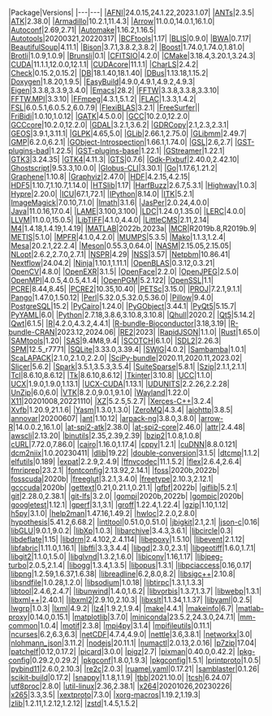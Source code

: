 |Package|Versions|
    |---|---|
|[AFNI](https://afni.nimh.nih.gov/)|24.0.15,24.1.22,2023.1.07|
|[ANTs](https://stnava.github.io/ANTs/)|2.3.5|
|[ATK](https://developer.gnome.org/atk/)|2.38.0|
|[Armadillo](https://arma.sourceforge.net/)|10.2.1,11.4.3|
|[Arrow](https://arrow.apache.org)|11.0.0,14.0.1,16.1.0|
|[Autoconf](https://www.gnu.org/software/autoconf/)|2.69,2.71|
|[Automake](https://www.gnu.org/software/automake/automake.html)|1.16.2,1.16.5|
|[Autotools](https://autotools.io)|20200321,20220317|
|[BCFtools](https://www.htslib.org/)|1.17|
|[BLIS](https://github.com/flame/blis/)|0.9.0|
|[BWA](http://bio-bwa.sourceforge.net/)|0.7.17|
|[BeautifulSoup](https://www.crummy.com/software/BeautifulSoup)|4.11.1|
|[Bison](https://www.gnu.org/software/bison)|3.7.1,3.8.2,3.8.2|
|[Boost](https://www.boost.org/)|1.74.0,1.74.0,1.81.0|
|[Brotli](https://github.com/google/brotli)|1.0.9,1.0.9|
|[Brunsli](https://github.com/google/brunsli/)|0.1|
|[CFITSIO](https://heasarc.gsfc.nasa.gov/fitsio/)|4.2.0|
|[CMake](https://www.cmake.org)|3.18.4,3.20.1,3.24.3|
|[CUDA](https://developer.nvidia.com/cuda-toolkit)|11.1.1,12.0.0,12.1.1|
|[CUDAcore](https://developer.nvidia.com/cuda-toolkit)|11.1.1|
|[CharLS](https://github.com/team-charls/charls)|2.4.2|
|[Check](https://libcheck.github.io/check/)|0.15.2,0.15.2|
|[DB](https://www.oracle.com/technetwork/products/berkeleydb)|18.1.40,18.1.40|
|[DBus](https://dbus.freedesktop.org/)|1.13.18,1.15.2|
|[Doxygen](https://www.doxygen.org)|1.8.20,1.9.5|
|[EasyBuild](https://easybuilders.github.io/easybuild)|4.9.0,4.9.1,4.9.2,4.9.3|
|[Eigen](https://eigen.tuxfamily.org)|3.3.8,3.3.9,3.4.0|
|[Emacs](https://www.gnu.org/software/emacs/)|28.2|
|[FFTW](https://www.fftw.org)|3.3.8,3.3.8,3.3.10|
|[FFTW.MPI](https://www.fftw.org)|3.3.10|
|[FFmpeg](https://www.ffmpeg.org/)|4.3.1,5.1.2|
|[FLAC](https://xiph.org/flac/)|1.3.3,1.4.2|
|[FSL](https://www.fmrib.ox.ac.uk/fsl/)|6.0.5.1,6.0.5.2,6.0.7.9|
|[FlexiBLAS](https://gitlab.mpi-magdeburg.mpg.de/software/flexiblas-release)|3.2.1|
|[FreeSurfer](https://surfer.nmr.mgh.harvard.edu/)||
|[FriBidi](https://github.com/fribidi/fribidi)|1.0.10,1.0.12|
|[GATK](https://www.broadinstitute.org/gatk/)|4.5.0.0|
|[GCC](https://gcc.gnu.org/)|10.2.0,12.2.0|
|[GCCcore](https://gcc.gnu.org/)|10.2.0,12.2.0|
|[GDAL](https://www.gdal.org)|3.2.1,3.6.2|
|[GDRCopy](https://github.com/NVIDIA/gdrcopy)|2.1,2.3,2.3.1|
|[GEOS](https://trac.osgeo.org/geos)|3.9.1,3.11.1|
|[GLPK](https://www.gnu.org/software/glpk/)|4.65,5.0|
|[GLib](https://www.gtk.org/)|2.66.1,2.75.0|
|[GLibmm](https://www.gtk.org/)|2.49.7|
|[GMP](https://gmplib.org/)|6.2.0,6.2.1|
|[GObject-Introspection](https://gi.readthedocs.io/en/latest/)|1.66.1,1.74.0|
|[GSL](https://www.gnu.org/software/gsl/)|2.6,2.7|
|[GST-plugins-bad](https://gstreamer.freedesktop.org/)|1.22.5|
|[GST-plugins-base](https://gstreamer.freedesktop.org/)|1.22.1|
|[GStreamer](https://gstreamer.freedesktop.org/)|1.22.1|
|[GTK3](https://developer.gnome.org/gtk3/stable/)|3.24.35|
|[GTK4](https://docs.gtk.org/gtk4/)|4.11.3|
|[GTS](http://gts.sourceforge.net/)|0.7.6|
|[Gdk-Pixbuf](https://docs.gtk.org/gdk-pixbuf/)|2.40.0,2.42.10|
|[Ghostscript](https://ghostscript.com)|9.53.3,10.0.0|
|[Globus-CLI](https://docs.globus.org/cli/)|3.30.1|
|[Go](https://www.golang.org)|1.17.6,1.21.2|
|[Graphene](https://ebassi.github.io/graphene/)|1.10.8|
|[Graphviz](https://www.graphviz.org/)|2.47.0|
|[HDF](https://www.hdfgroup.org/products/hdf4/)|4.2.15,4.2.15|
|[HDF5](https://portal.hdfgroup.org/display/support)|1.10.7,1.10.7,1.14.0|
|[HTSlib](https://www.htslib.org/)|1.17|
|[HarfBuzz](https://www.freedesktop.org/wiki/Software/HarfBuzz)|2.6.7,5.3.1|
|[Highway](https://github.com/google/highway)|1.0.3|
|[Hypre](https://computation.llnl.gov/projects/hypre-scalable-linear-solvers-multigrid-methods)|2.20.0|
|[ICU](https://icu.unicode.org)|67.1,72.1|
|[IPython](https://ipython.org/index.html)|8.14.0|
|[ITK](https://itk.org)|5.2.1|
|[ImageMagick](https://www.imagemagick.org/)|7.0.10,7.1.0|
|[Imath](https://imath.readthedocs.io/en/latest/)|3.1.6|
|[JasPer](https://www.ece.uvic.ca/~frodo/jasper/)|2.0.24,4.0.0|
|[Java](http://openjdk.java.net)|11.0.16,17.0.4|
|[LAME](http://lame.sourceforge.net/)|3.100,3.100|
|[LDC](https://wiki.dlang.org/LDC)|1.24.0,1.35.0|
|[LERC](https://github.com/Esri/lerc)|4.0.0|
|[LLVM](https://llvm.org/)|11.0.0,15.0.5|
|[LibTIFF](https://libtiff.gitlab.io/libtiff/)|4.1.0,4.4.0|
|[LittleCMS](https://www.littlecms.com/)|2.11,2.14|
|[M4](https://www.gnu.org/software/m4/m4.html)|1.4.18,1.4.19,1.4.19|
|[MATLAB](http://www.mathworks.com/products/matlab)|2022b,2023a|
|[MCR](https://www.mathworks.com/products/compiler/mcr/)|R2019b.8,R2019b.9|
|[METIS](http://glaros.dtc.umn.edu/gkhome/metis/metis/overview)|5.1.0|
|[MPFR](https://www.mpfr.org)|4.1.0,4.2.0|
|[MUMPS](https://graal.ens-lyon.fr/MUMPS/)|5.3.5|
|[Mako](https://www.makotemplates.org)|1.1.3,1.2.4|
|[Mesa](https://www.mesa3d.org/)|20.2.1,22.2.4|
|[Meson](https://mesonbuild.com)|0.55.3,0.64.0|
|[NASM](https://www.nasm.us/)|2.15.05,2.15.05|
|[NLopt](http://ab-initio.mit.edu/wiki/index.php/NLopt)|2.6.2,2.7.0,2.7.1|
|[NSPR](https://developer.mozilla.org/en-US/docs/Mozilla/Projects/NSPR)|4.29|
|[NSS](https://developer.mozilla.org/en-US/docs/Mozilla/Projects/NSS)|3.57|
|[Netpbm](https://sourceforge.net/projects/netpbm)|10.86.41|
|[Nextflow](https://www.nextflow.io/)|24.04.2|
|[Ninja](https://ninja-build.org/)|1.10.1,1.11.1|
|[OpenBLAS](http://www.openblas.net/)|0.3.12,0.3.21|
|[OpenCV](https://opencv.org/)|4.8.0|
|[OpenEXR](https://www.openexr.com/)|3.1.5|
|[OpenFace](https://github.com/TadasBaltrusaitis/OpenFace)|2.2.0|
|[OpenJPEG](https://www.openjpeg.org/)|2.5.0|
|[OpenMPI](https://www.open-mpi.org/)|4.0.5,4.0.5,4.1.4|
|[OpenPGM](https://code.google.com/p/openpgm/)|5.2.122|
|[OpenSSL](https://www.openssl.org/)|1.1|
|[PCRE](https://www.pcre.org/)|8.44,8.45|
|[PCRE2](https://www.pcre.org/)|10.35,10.40|
|[PETSc](https://www.mcs.anl.gov/petsc)|3.15.0|
|[PROJ](https://proj.org)|7.2.1,9.1.1|
|[Pango](https://www.pango.org/)|1.47.0,1.50.12|
|[Perl](https://www.perl.org/)|5.32.0,5.32.0,5.36.0|
|[Pillow](https://pillow.readthedocs.org/)|9.4.0|
|[PostgreSQL](https://www.postgresql.org/)|15.2|
|[PyCairo](https://pycairo.readthedocs.io/)|1.24.0|
|[PyGObject](https://pygobject.readthedocs.io/)|3.44.1|
|[PyQt5](https://www.riverbankcomputing.com/software/pyqt)|5.15.7|
|[PyYAML](https://github.com/yaml/pyyaml)|6.0|
|[Python](https://python.org/)|2.7.18,3.8.6,3.10.8,3.10.8|
|[Qhull](http://www.qhull.org)|2020.2|
|[Qt5](https://qt.io/)|5.14.2|
|[Qwt](https://qwt.sourceforge.io/)|6.1.5|
|[R](https://www.r-project.org/)|4.2.0,4.3.2,4.4.1|
|[R-bundle-Bioconductor](https://bioconductor.org)|3.18,3.19|
|[R-bundle-CRAN](https://www.r-project.org/)|2023.12,2024.06|
|[RE2](https://github.com/google/re2)|2023|
|[RapidJSON](https://rapidjson.org)|1.1.0|
|[Rust](https://www.rust-lang.org)|1.65.0|
|[SAMtools](https://www.htslib.org/)|1.20|
|[SAS](https://www.sas.com)|9.4M8,9.4|
|[SCOTCH](https://gforge.inria.fr/projects/scotch/)|6.1.0|
|[SDL2](https://www.libsdl.org/)|2.26.3|
|[SPM](https://www.fil.ion.ucl.ac.uk/spm)|12.5_r7771|
|[SQLite](https://www.sqlite.org/)|3.33.0,3.39.4|
|[SWIG](http://www.swig.org/)|4.0.2|
|[Sambamba](https://lomereiter.github.io/sambamba/)|1.0.1|
|[ScaLAPACK](https://www.netlib.org/scalapack/)|2.1.0,2.1.0,2.2.0|
|[SciPy-bundle](https://python.org/)|2020.11,2020.11,2023.02|
|[Slicer](https://slicer.readthedocs.io)|5.6.2|
|[Spark](https://spark.apache.org)|3.5.1,3.5.3,3.5.4|
|[SuiteSparse](https://faculty.cse.tamu.edu/davis/suitesparse.html)|5.8.1|
|[Szip](https://www.hdfgroup.org/doc_resource/SZIP/)|2.1.1,2.1.1|
|[Tcl](https://www.tcl.tk/)|8.6.10,8.6.12|
|[Tk](https://www.tcl.tk/)|8.6.10,8.6.12|
|[Tkinter](https://python.org/)|3.10.8|
|[UCC](https://www.openucx.org/)|1.1.0|
|[UCX](https://www.openucx.org/)|1.9.0,1.9.0,1.13.1|
|[UCX-CUDA](http://www.openucx.org/)|1.13.1|
|[UDUNITS](https://www.unidata.ucar.edu/software/udunits/)|2.2.26,2.2.28|
|[UnZip](http://www.info-zip.org/UnZip.html)|6.0,6.0|
|[VTK](https://www.vtk.org)|8.2.0,9.0.1,9.1.0|
|[Wayland](https://wayland.freedesktop.org/)|1.22.0|
|[X11](https://www.x.org)|20201008,20221110|
|[XZ](https://tukaani.org/xz/)|5.2.5,5.2.7|
|[Xerces-C++](https://xerces.apache.org/xerces-c/)|3.2.4|
|[Xvfb](https://www.x.org/releases/X11R7.6/doc/man/man1/Xvfb.1.xhtml)|1.20.9,21.1.6|
|[Yasm](https://www.tortall.net/projects/yasm/)|1.3.0,1.3.0|
|[ZeroMQ](https://www.zeromq.org/)|4.3.4|
|[aiohttp](https://github.com/aio-libs/aiohttp)|3.8.5|
|[annovar](http://annovar.openbioinformatics.org/en/latest/)|20200607|
|[ant](https://ant.apache.org/)|1.10.12|
|[arpack-ng](https://github.com/opencollab/arpack-ng)|3.8.0,3.8.0|
|[arrow-R](https://cran.r-project.org/web/packages/arrow)|14.0.0.2,16.1.0|
|[at-spi2-atk](https://wiki.gnome.org/Accessibility)|2.38.0|
|[at-spi2-core](https://wiki.gnome.org/Accessibility)|2.46.0|
|[attr](https://savannah.nongnu.org/projects/attr)|2.4.48|
|[awscli](https://docs.aws.amazon.com/cli/)|2.13.20|
|[binutils](https://directory.fsf.org/project/binutils/)|2.35,2.39,2.39|
|[bzip2](https://sourceware.org/bzip2)|1.0.8,1.0.8|
|[cURL](https://curl.haxx.se)|7.72.0,7.86.0|
|[cairo](https://cairographics.org)|1.16.0,1.17.4|
|[cppy](https://github.com/nucleic/cppy)|1.2.1|
|[cuDNN](https://developer.nvidia.com/cudnn)|8.8.0.121|
|[dcm2niix](https://github.com/rordenlab/dcm2niix)|1.0.20230411|
|[dlib](https://github.com/davisking/dlib)|19.22|
|[double-conversion](https://github.com/google/double-conversion)|3.1.5|
|[dtcmp](https://github.com/LLNL/dtcmp)|1.1.2|
|[elfutils](https://elfutils.org/)|0.189|
|[expat](https://libexpat.github.io)|2.2.9,2.4.9|
|[ffnvcodec](https://git.videolan.org/?p=ffmpeg/nv-codec-headers.git)|11.1.5.2|
|[flex](http://flex.sourceforge.net/)|2.6.4,2.6.4|
|[fmriprep](https://fmriprep.org)|23.2.1|
|[fontconfig](https://www.freedesktop.org/wiki/Software/fontconfig/)|2.13.92,2.14.1|
|[foss](https://easybuild.readthedocs.io/en/master/Common-toolchains.html#foss-toolchain)|2020b,2022b|
|[fosscuda]((none))|2020b|
|[freeglut](http://freeglut.sourceforge.net/)|3.2.1,3.4.0|
|[freetype](https://www.freetype.org)|2.10.3,2.12.1|
|[gcccuda]((none))|2020b|
|[gettext](https://www.gnu.org/software/gettext/)|0.21,0.21.1,0.21.1|
|[gfbf]((none))|2022b|
|[giflib](http://giflib.sourceforge.net/)|5.2.1|
|[git](https://git-scm.com)|2.28.0,2.38.1|
|[git-lfs](https://git-lfs.github.com)|3.2.0|
|[gompi]((none))|2020b,2022b|
|[gompic]((none))|2020b|
|[googletest](https://github.com/google/googletest)|1.12.1|
|[gperf](https://www.gnu.org/software/gperf/)|3.1,3.1|
|[groff](https://www.gnu.org/software/groff)|1.22.4,1.22.4|
|[gzip](https://www.gnu.org/software/gzip/)|1.10,1.12|
|[h5py](https://www.h5py.org/)|3.1.0|
|[help2man](https://www.gnu.org/software/help2man/)|1.47.16,1.49.2|
|[hwloc](https://www.open-mpi.org/projects/hwloc/)|2.2.0,2.8.0|
|[hypothesis](https://github.com/HypothesisWorks/hypothesis)|5.41.2,6.68.2|
|[intltool](https://freedesktop.org/wiki/Software/intltool/)|0.51.0,0.51.0|
|[jbigkit](https://www.cl.cam.ac.uk/~mgk25/jbigkit/)|2.1,2.1|
|[json-c](https://github.com/json-c/json-c)|0.16|
|[libGLU](https://mesa.freedesktop.org/archive/glu/)|9.0.1,9.0.2|
|[libXp](http://www.freedesktop.org/wiki/Software/xlibs)|1.0.3|
|[libarchive](https://www.libarchive.org/)|3.4.3,3.6.1|
|[libcircle](https://github.com/hpc/libcircle/)|0.3|
|[libdeflate](https://github.com/ebiggers/libdeflate)|1.15|
|[libdrm](https://dri.freedesktop.org)|2.4.102,2.4.114|
|[libepoxy](https://github.com/anholt/libepoxy)|1.5.10|
|[libevent](https://libevent.org/)|2.1.12|
|[libfabric](https://ofiwg.github.io/libfabric/)|1.11.0,1.16.1|
|[libffi](https://sourceware.org/libffi/)|3.3,3.4.4|
|[libgd](https://libgd.github.io/)|2.3.0,2.3.1|
|[libgeotiff](https://directory.fsf.org/wiki/Libgeotiff)|1.6.0,1.7.1|
|[libgit2](https://libgit2.org/)|1.1.0,1.5.0|
|[libglvnd](https://gitlab.freedesktop.org/glvnd/libglvnd)|1.3.2,1.6.0|
|[libiconv](https://www.gnu.org/software/libiconv)|1.16,1.17|
|[libjpeg-turbo](https://sourceforge.net/projects/libjpeg-turbo/)|2.0.5,2.1.4|
|[libogg](https://xiph.org/ogg/)|1.3.4,1.3.5|
|[libopus](https://www.opus-codec.org/)|1.3.1|
|[libpciaccess](https://cgit.freedesktop.org/xorg/lib/libpciaccess/)|0.16,0.17|
|[libpng](http://www.libpng.org/pub/png/libpng.html)|1.2.59,1.6.37,1.6.38|
|[libreadline](https://tiswww.case.edu/php/chet/readline/rltop.html)|6.2,8.0,8.2|
|[libsigc++](https://libsigcplusplus.github.io/libsigcplusplus/)|2.10.8|
|[libsndfile](http://www.mega-nerd.com/libsndfile)|1.0.28,1.2.0|
|[libsodium](https://doc.libsodium.org/)|1.0.18|
|[libtirpc](https://sourceforge.net/projects/libtirpc/)|1.3.1,1.3.3|
|[libtool](https://www.gnu.org/software/libtool)|2.4.6,2.4.7|
|[libunwind](https://www.nongnu.org/libunwind/)|1.4.0,1.6.2|
|[libvorbis](https://xiph.org/vorbis/)|1.3.7,1.3.7|
|[libwebp](https://developers.google.com/speed/webp/)|1.3.1|
|[libxml++](http://libxmlplusplus.sourceforge.net)|2.40.1|
|[libxml2](http://xmlsoft.org/)|2.9.10,2.10.3|
|[libxslt](http://xmlsoft.org/)|1.1.34,1.1.37|
|[libyaml](https://pyyaml.org/wiki/LibYAML)|0.2.5|
|[lwgrp](https://github.com/LLNL/lwgrp)|1.0.3|
|[lxml](https://lxml.de/)|4.9.2|
|[lz4](https://lz4.github.io/lz4/)|1.9.2,1.9.4|
|[make](https://www.gnu.org/software/make/make.html)|4.4.1|
|[makeinfo](https://www.gnu.org/software/texinfo/)|6.7|
|[matlab-proxy](https://github.com/mathworks/matlab-proxy)|0.14.0,0.15.1|
|[matplotlib](https://matplotlib.org)|3.7.0|
|[miniconda](https://github.com/conda-forge/miniforge)|23.5.2,24.3.0,24.7.1|
|[mm-common](https://gitlab.gnome.org/GNOME/mm-common)|1.0.4|
|[motif](https://motif.ics.com/)|2.3.8|
|[mpi4py](https://github.com/mpi4py/mpi4py)|3.1.4|
|[mpifileutils](https://hpc.github.io/mpifileutils/)|0.11.1|
|[ncurses](https://www.gnu.org/software/ncurses/)|6.2,6.3,6.3|
|[netCDF](https://www.unidata.ucar.edu/software/netcdf/)|4.7.4,4.9.0|
|[nettle](https://www.lysator.liu.se/~nisse/nettle/)|3.6,3.8.1|
|[networkx](https://pypi.python.org/pypi/networkx)|3.0|
|[nlohmann_json](https://github.com/nlohmann/json)|3.11.2|
|[nodejs](https://nodejs.org)|20.11.1|
|[numactl](https://github.com/numactl/numactl)|2.0.13,2.0.16|
|[p7zip](https://github.com/p7zip-project/p7zip/)|17.04|
|[patchelf](https://github.com/NixOS/patchelf)|0.12,0.17.2|
|[picard](https://broadinstitute.github.io/picard/)|3.0.0|
|[pigz](https://zlib.net/pigz/)|2.7|
|[pixman](http://www.pixman.org/)|0.40.0,0.42.2|
|[pkg-config](https://www.freedesktop.org/wiki/Software/pkg-config/)|0.29.2,0.29.2|
|[pkgconf](https://github.com/pkgconf/pkgconf)|1.8.0,1.9.3|
|[pkgconfig](https://github.com/matze/pkgconfig)|1.5.1|
|[printproto](http://xorg.freedesktop.org/)|1.0.5|
|[pybind11](https://pybind11.readthedocs.io)|2.6.0,2.10.3|
|[re2c](https://re2c.org/)|2.0.3|
|[ruamel.yaml](https://sourceforge.net/projects/ruamel-yaml)|0.17.21|
|[samblaster](https://github.com/GregoryFaust/samblaster)|0.1.26|
|[scikit-build](https://scikit-build.readthedocs.io/en/latest)|0.17.2|
|[snappy](https://github.com/google/snappy)|1.1.8,1.1.9|
|[tbb](https://github.com/oneapi-src/oneTBB)|2021.10.0|
|[tcsh](https://www.tcsh.org)|6.24.07|
|[utf8proc](https://github.com/JuliaStrings/utf8proc)|2.8.0|
|[util-linux](https://www.kernel.org/pub/linux/utils/util-linux)|2.36,2.38.1|
|[x264](https://www.videolan.org/developers/x264.html)|20201026,20230226|
|[x265](https://x265.org/)|3.3,3.5|
|[xextproto](http://www.freedesktop.org/wiki/Software/xlibs)|7.3.0|
|[xorg-macros](https://cgit.freedesktop.org/xorg/util/macros)|1.19.2,1.19.3|
|[zlib](https://www.zlib.net/)|1.2.11,1.2.12,1.2.12|
|[zstd](https://facebook.github.io/zstd)|1.4.5,1.5.2|

